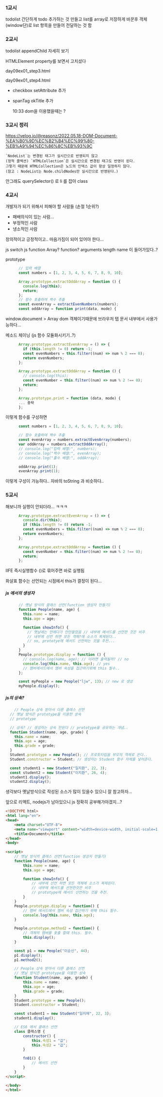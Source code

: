 ### 1교시
todolist
간단하게 todo 추가하는 것 만들고
list를 array로 저장하게 바꾼후
객체 (window단)로 list 항목을 만들어 전달하는 것 함

### 2교시 
todolist
appendChild 자세히 보기

HTMLElement 
property를 보면서 고치셨다


day09ex01_step3.html


day09ex01_step4.html
 - checkbox setAttribute 추가
 - spanTag okTitle 추가

	10:33
	dom을 이용했을때는 ?


### 3교시 정리
https://velog.io/@reasonz/2022.05.18-DOM-Document-%EA%B0%9D%EC%B2%B4%EC%99%80-%EB%A9%94%EC%86%8C%EB%93%9C


	`NodeList`는 변경된 태그가 실시간으로 반영되지 않고 
	(정적 콜렉션) `HTMLCollection`은 실시간으로 변경된 태그도 반영이 된다.
	그렇기 때문에 HTMLCollection은 노드의 인덱스 값이 항상 일정하지 않다.  
	(참고 : NodeList는 Node.childNodes만 실시간으로 반영된다.)

안그래도 
querySelector() 로 li 를 잡아 class


### 4교시

개발자가 되기 위해서 피해야 할 사람들 (손절 1순위?)
- 패배의식이 있는 사람...
- 부정적인 사람
- 냉소적인 사람

창의적이고 긍정적이고..
마음가짐이 되어 있어야 한다...

js switch
js function
Array? function? arguments length name 이 들어가있다..?

prototype
``` js
      // 입력 배열
      const numbers = [1, 2, 3, 4, 5, 6, 7, 8, 9, 10];

      Array.prototype.extractOddArray = function () {
        console.log(this);
        return;
      };
      // 함수 호출하여 짝수 추출
      const evenArray = extractEvenNumbers(numbers);
      const oddArray = function print(data, mode) {
```


window.document > Array
dom 객체이기때문에 브라우저 탭 문서 내부에서 사용가능하다...

메소드 체이닝 (js 함수 모듈화시키기..?)

``` js
      Array.prototype.extractEvenArray = () => {
        if (this.length != 0) return -1;
        const evenNumbers = this.filter((num) => num % 2 === 0);
        return evenNumbers;
      };

      Array.prototype.extractOddArray = function () {
        // console.log(this);
        const evenNumber = this.filter((num) => num % 2 !== 0);
        return;
      };

      Array.prototype.print = function (data, mode) {
      ... 중략
      };
```

이렇게 함수를 구성하면

``` js
      const numbers = [1, 2, 3, 4, 5, 6, 7, 8, 9, 10];

      // 함수 호출하여 짝수 추출
      const evenArray = numbers.extractEvenArray(numbers);
      var oddArray = numbers.extractOddArray();
      // console.log("입력 배열:", numbers);
      // console.log("짝수 배열:", evenArray);
      // console.log("홀수 배열:", oddArray);

      oddArray.print(1);
      evenArray.print(1);
```

이렇게 구성이 가능하다..
자바의 toString 과 비슷하다..


### 5교시
해보니까 실행이 안되더라... ㅋㅋㅋ
```js
      Array.prototype.extractEvenArray = () => {
        console.dir(this);
        if (this.length != 0) return -1;
        const evenNumbers = this.filter((num) => num % 2 === 0);
        return evenNumbers;
      };

      Array.prototype.extractOddArray = function () {
        const evenNumber = this.filter((num) => num % 2 !== 0);
        return;
      };

```

IIFE 즉시실행함수 ()로 묶어주면 바로 실행됨

화살표 함수는 선언되는 시점에서 this가 결정이 된다...


##### js 에서의 생성자
``` js
      // 옛날 방식의 클래스 선언(function 생성자 만들기)
      function People(name, age) {
        this.name = name;
        this.age = age;

        function showInfo() {
          // 옛날에는 안에다가 안만들었음 // 내부에 메서드를 선언한 것은 비추
          // 내부에 선언 하면 모든 객체?에 소스가 복제된다..
          // so, prototye에 메서드 선언하는 것을 추천...
        }
      }
      People.prototype.display = function () {
        // console.log(name, age); // 이러면 출력될까? // no
        console.log(this.name, this.age); // yes
        // 멤버메서드에서 멤버 속성을 접근하기위해 this 필수..
      };

      const myPeople = new People("ljw", 13); // new 로 생성
      myPeople.display();
```

##### js의 상속?

``` js       
	// People 상속 받아서 다른 클래스 선언
  // 옛날 방식은 prototype을 이용한 상속
  // prototype

  // 상속? // 생성자는 상속 안된다 // prototype을 공유하는 개념..
  function Student(name, age, grade) {
	this.name = name;
	this.age = age;
	this.grade = grade;
  }
  Student.prototype = new People(); // 프로토타입을 부모의 객체로 쓴다..
  Student.constructor = Student; // 생성자는 Student 함수 자체를 넣어준다.

  const student1 = new Student("일지환", 22, 3);
  const student2 = new Student("이지환", 26, 4);
  student1.display();
  student2.display();
```

생각보다 옛날방식으로 작성된 소스가 많이 있을수 있으니 잘 참고하자...

앞으로 리액트, nodejs가 남아있으니 js 정확히 공부해가야겠지...?

``` html
<!DOCTYPE html>
<html lang="en">
<head>
    <meta charset="UTF-8">
    <meta name="viewport" content="width=device-width, initial-scale=1.0">
    <title>Document</title>
</head>
<body>
    
<script>
    // 옛날 방식의 클래스 선언(function 생성자 만들기)
    function People(name, age) {
        this.name = name;
        this.age = age;

        function showInfo() {
            // 내부에 선언 하면 모든 객체에 소스가 복제된다.
            // 내부에 메서드를 선언한것은 비추
            // prototype에 메서드 선언하는 것을 추천.
        }
    }
    People.prototype.display = function() {
        // 멤버 메서드에서 멤버 속성 접근하기 위해 this 필수.
        console.log(this.name, this.age);
    }

    People.prototype.method2 = function() {
        // 객체의 멤버를 호출 할때 this. 필수.
        this.display();
    }

    const p1 = new People("이순신", 44);
    p1.display();
    p1.method2();

    // People 상속 받아서 다른 클래스 선언
    // 옛날 방식은 prototype을 이용한 상속
    function Student(name, age, grade) {
        this.name = name;
        this.age = age;
        this.grade = grade;
    }
    Student.prototype = new People();
    Student.constructor = Student;

    const student1 = new Student("일지매", 22, 3);
    student1.display();

    // ES6 에서 클래스 선언
    class 클래스명 {
        constructor() {
            this.속성1 = "값";
            this.속성2 = "값";
        }

        fn01() {
            // 메서드 선언
        }
    }
</script>

</body>
</html>

```